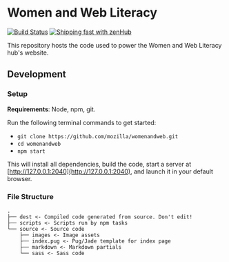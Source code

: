 # Women and Web Literacy

[![Build Status](https://travis-ci.org/mozilla/womenandweb.svg)](https://travis-ci.org/mozilla/woemnandweb)
[![Shipping fast with zenHub](https://raw.githubusercontent.com/ZenHubIO/support/master/zenhub-badge.png)](https://zenhub.com)

This repository hosts the code used to power the Women and Web Literacy hub's website.

## Development

### Setup

**Requirements**: Node, npm, git.

Run the following terminal commands to get started:

- `git clone https://github.com/mozilla/womenandweb.git`
- `cd womenandweb`
- `npm start`

This will install all dependencies, build the code, start a server at [http://127.0.0.1:2040](http://127.0.0.1:2040), and launch it in your default browser.

### File Structure

```
.
├── dest <- Compiled code generated from source. Don't edit!
├── scripts <- Scripts run by npm tasks
└── source <- Source code
    ├── images <- Image assets
    ├── index.pug <- Pug/Jade template for index page
    ├── markdown <- Markdown partials
    └── sass <- Sass code
```
